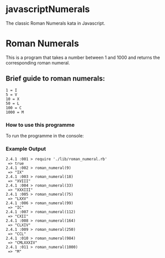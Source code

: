 # javascriptNumerals

The classic Roman Numerals kata in Javascript.

# Roman Numerals

This is a program that takes a number between 1 and 1000 and returns the corresponding roman numeral.

## Brief guide to roman numerals:

```
1 = I
5 = V
10 = X
50 = L
100 = C
1000 = M
```

### How to use this programme

To run the programme in the console:



### Example Output

```
2.4.1 :001 > require './lib/roman_numeral.rb'
 => true
2.4.1 :002 > roman_numeral(9)
 => "IX"
2.4.1 :003 > roman_numeral(18)
 => "XVIII"
2.4.1 :004 > roman_numeral(33)
 => "XXXIII"
2.4.1 :005 > roman_numeral(75)
 => "LXXV"
2.4.1 :006 > roman_numeral(99)
 => "IC"
2.4.1 :007 > roman_numeral(112)
 => "CXII"
2.4.1 :008 > roman_numeral(164)
 => "CLXIV"
2.4.1 :009 > roman_numeral(250)
 => "CCL"
2.4.1 :010 > roman_numeral(984)
 => "CMLXXXIV"
2.4.1 :011 > roman_numeral(1000)
 => "M"
```
